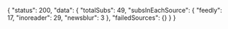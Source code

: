 {
  "status": 200,
  "data": {
    "totalSubs": 49,
    "subsInEachSource": {
      "feedly": 17,
      "inoreader": 29,
      "newsblur": 3
    },
    "failedSources": {}
  }
}
